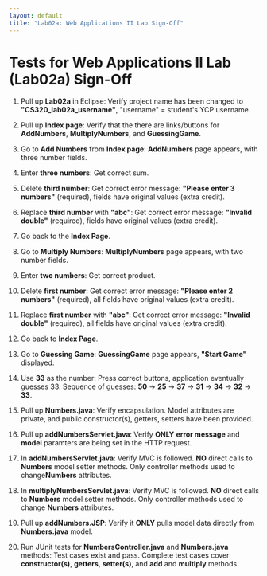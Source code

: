 ```yaml
---
layout: default
title: "Lab02a: Web Applications II Lab Sign-Off"
---
```


Tests for Web Applications II Lab (Lab02a) Sign-Off
===============
 1) Pull up **Lab02a** in Eclipse: Verify project name has been changed to **"CS320\_lab02a\_username"**, "username" = student's YCP username.

 2) Pull up **Index page**: Verify that the there are links/buttons for **AddNumbers**, **MultiplyNumbers**, and **GuessingGame**.

 3) Go to **Add Numbers** from **Index page**: **AddNumbers** page appears, with three number fields.

 4) Enter **three numbers**: Get correct sum.
 
 5) Delete **third number**: Get correct error message: **"Please enter 3 numbers"** (required), fields have original values (extra credit).
 
 6) Replace **third number** with **"abc"**: Get correct error message: **"Invalid double"** (required), fields have original values (extra credit).

 7) Go back to the **Index Page**.

 8) Go to **Multiply Numbers**: **MultiplyNumbers** page appears, with two number fields.
 
 9) Enter **two numbers**: Get correct product.
 
10) Delete **first number**: Get correct error message: **"Please enter 2 numbers"** (required), all fields have original values (extra credit).

11) Replace **first number** with **"abc"**: Get correct error message: **"Invalid double"** (required), all fields have original values (extra credit).

12) Go back to **Index Page**.

13) Go to **Guessing Game**: **GuessingGame** page appears, **"Start Game"** displayed.

14) Use **33** as the number: Press correct buttons, application eventually guesses 33.  Sequence of guesses: **50** -> **25** -> **37** -> **31** -> **34** -> **32** -> **33**.

15) Pull up **Numbers.java**: Verify encapsulation.  Model attributes are private, and public constructor(s), getters, setters have been provided.

16) Pull up **addNumbersServlet.java**: Verify **ONLY** **error message** and **model** paramters are being set in the HTTP request.

17) In **addNumbersServlet.java**: Verify MVC is followed.  **NO** direct calls to **Numbers** model setter methods.  Only controller methods used to change**Numbers** attributes.

18) In **multiplyNumbersServlet.java**: Verify MVC is followed.  **NO** direct calls to **Numbers** model setter methods.  Only controller methods used to change **Numbers** attributes.

19) Pull up **addNumbers.JSP**: Verify it **ONLY** pulls model data directly from **Numbers.java** model.

20) Run JUnit tests for **NumbersController.java** and **Numbers.java** methods: Test cases exist and pass.  Complete test cases cover **constructor(s)**, **getters**, **setter(s)**, and **add** and **multiply** methods.